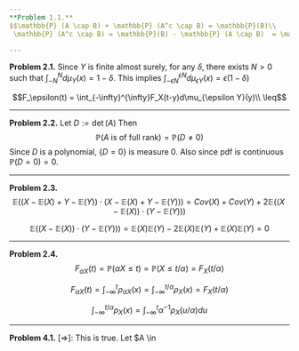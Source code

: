 ```yaml
---
**Problem 1.1.** 
$$\mathbb{P} (A \cap B) + \mathbb{P} (A^c \cap B) = \mathbb{P}(B)\\
 \mathbb{P} (A^c \cap B) = \mathbb{P}(B) - \mathbb{P} (A \cap B)  = \mathbb{P}(A^c)\mathbb{P}(B)$$

---
```


**Problem 2.1.** Since $Y$ is finite almost surely, for any $\delta$, there exists $N>0$ such that $\int_{-N}^N d\mu_Y(x) = 1-\delta$. 
This implies $\int_{-\epsilon N}^{\epsilon N} d\mu_{\epsilon Y}(x) = \epsilon(1-\delta)$

$$F_\epsilon(t) = \int_{-\infty}^{\infty}F_X(t-y)d\mu_{\epsilon Y}(y)\\ \leq$$

---

**Problem 2.2.**  Let $D := \det(A)$ Then
$$\mathbb{P}(A \text{ is of full rank}) = \mathbb{P}(D \neq 0)$$
Since $D$ is a polynomial, $\{D = 0\}$ is measure 0. Also since pdf is continuous $\mathbb{P}(D=0) = 0$.

---

**Problem 2.3.** 
$$\mathbb{E}((X-\mathbb{E}(X) + Y -\mathbb{E}(Y))\cdot(X-\mathbb{E}(X) + Y -\mathbb{E}(Y))) = Cov(X)+Cov(Y) + 2\mathbb{E}((X-\mathbb{E}(X))\cdot(Y-\mathbb{E}(Y)))$$

$$\mathbb{E}((X-\mathbb{E}(X))\cdot(Y-\mathbb{E}(Y))) = \mathbb{E}(X)\mathbb{E}(Y) - 2\mathbb{E}(X)\mathbb{E}(Y)+\mathbb{E}(X)\mathbb{E}(Y) = 0$$

---

**Problem 2.4.** 
$$F_{\alpha X}(t) = \mathbb{P}(\alpha X\leq t) = \mathbb{P}(X\leq t/\alpha) = F_X(t/\alpha)$$

$$F_{\alpha X}(t) = \int_{-\infty}^t\rho _{\alpha X}(x) = \int_{-\infty}^{t/\alpha}\rho _{X}(x) = F_X(t/\alpha)$$

$$\int_{-\infty}^{t/\alpha}\rho _{X}(x) = \int_{-\infty}^t\alpha^{-1}\rho_X(u/\alpha)du$$

---

**Problem 4.1.** 
$[\Rightarrow]$: This is true. Let $A \in 
<!--stackedit_data:
eyJoaXN0b3J5IjpbLTQ4MjUyMjUwOSw4OTEyNzM3MzcsLTM2MT
AzNzczNyw0MDczNTM2NTUsMTcxNjY4NDA2NywtODA2Mzc2OTI4
LC0yMjE1OTY2NTAsLTExMjUxNDI4MjIsLTM1OTk2MDQ5LDQ3Mj
AzMjAwNiwxMjczMzE4MjEzXX0=
-->